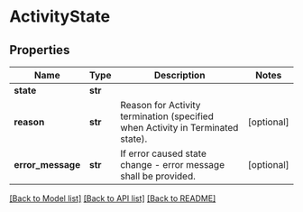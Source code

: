 # ActivityState

## Properties
Name | Type | Description | Notes
------------ | ------------- | ------------- | -------------
**state** | **str** |  | 
**reason** | **str** | Reason for Activity termination (specified when Activity in Terminated state). | [optional] 
**error_message** | **str** | If error caused state change - error message shall be provided. | [optional] 

[[Back to Model list]](../README.md#documentation-for-models) [[Back to API list]](../README.md#documentation-for-api-endpoints) [[Back to README]](../README.md)


